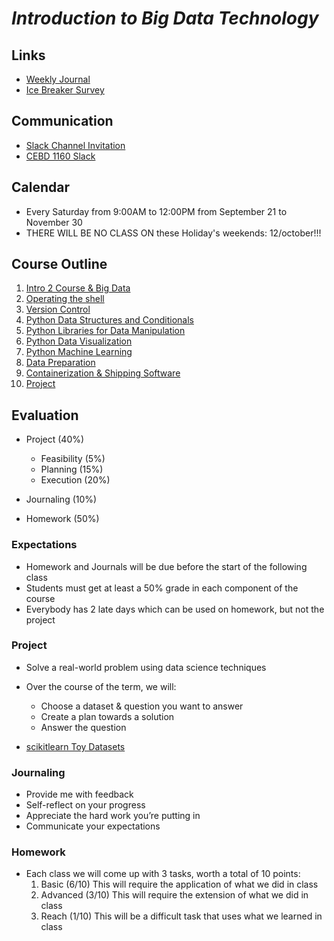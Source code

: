 # *Introduction to Big Data Technology*

## Links
* [Weekly Journal](https://forms.gle/QAe9Dm54xNwUxZqZA)
* [Ice Breaker Survey](https://forms.gle/TR2QyAsCyKsi11PMA)

## Communication
* [Slack Channel Invitation](https://join.slack.com/t/cebd1160-fall2019/shared_invite/enQtNzI2NTU3NjAwNTMyLWY3OTQ4ZDAzYWRhNTdiYzc1NTFjNTI3NmE2YjMyYjI5NDAxZmM2OGVmNTJhZGZiN2M5YTBjM2Q4ZGQ5NzM2ZmM)
* [CEBD 1160 Slack](https://cebd1160-fall2019.slack.com/)

## Calendar
* Every Saturday from 9:00AM to 12:00PM from September 21 to November 30
* THERE WILL BE NO CLASS ON these Holiday's weekends: 12/october!!!

## Course Outline
1. [Intro 2 Course & Big Data](./1-intro.md)
2. [Operating the shell](2-bash.md)
3. [Version Control](2-git.md)
4. [Python Data Structures and Conditionals](./3-python.md)
5. [Python Libraries for Data Manipulation](./5-pythonadv.md)
6. [Python Data Visualization](./7-viz.md)
7. [Python Machine Learning](./8-ml.md)
8. [Data Preparation](./9-data-preparation.md)
9. [Containerization & Shipping Software](./4-docker.md)
10. [Project](./10-project.md)

## Evaluation
* Project (40%)
  - Feasibility (5%)
  - Planning (15%)
  - Execution (20%)

* Journaling (10%)

* Homework (50%)

### Expectations
 - Homework and Journals will be due before the start of  the following class
 - Students must get at least a 50% grade in each component of the course
 - Everybody has 2 late days which can be used on homework, but not the project

### Project 
* Solve a real-world problem using data science techniques

* Over the course of the term, we will:
  - Choose a dataset & question you want to answer
  - Create a plan towards a solution
  - Answer the question
  
* [scikitlearn Toy Datasets](https://scikit-learn.org/stable/datasets/index.html#toy-datasets)

### Journaling
  - Provide me with feedback
  - Self-reflect on your progress
  - Appreciate the hard work you’re putting in
  - Communicate your expectations

### Homework
- Each class we will come up with 3 tasks, worth a  total of 10 points:
  1.	Basic (6/10) This will require the application of what we did in class
  2.  Advanced (3/10) This will require the extension of what we did in class
  3.	Reach (1/10) This will be a difficult task that uses what we learned in class

